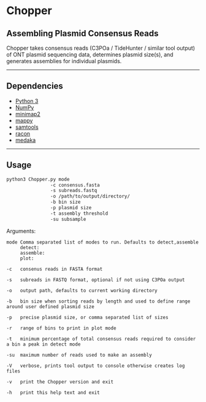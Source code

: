 # Chopper 
## Assembling Plasmid Consensus Reads

Chopper takes consensus reads (C3POa / TideHunter / similar tool output) of ONT plasmid sequencing data, determines plasmid size(s), and generates assemblies for individual plasmids. 

--------------------------------------------------------------------------------

## Dependencies

- [Python 3](https://www.python.org/downloads/)
- [NumPy](https://pypi.org/project/numpy/)
- [minimap2](https://github.com/lh3/minimap2)
- [mappy](https://pypi.org/project/mappy/)
- [samtools](https://www.htslib.org/download/)
- [racon](https://github.com/isovic/racon)
- [medaka](https://github.com/nanoporetech/medaka/blob/master/docs/installation.rst)

--------------------------------------------------------------------------------

## Usage

```bash
python3 Chopper.py mode 
                -c consensus.fasta
                -s subreads.fastq
                -o /path/to/output/directory/ 
                -b bin size
                -p plasmid size
                -t assembly threshold
                -su subsample 
```

Arguments:
```
mode Comma separated list of modes to run. Defaults to detect,assemble
     detect:
     assemble:
     plot:

-c   consenus reads in FASTA format

-s   subreads in FASTQ format, optional if not using C3POa output

-o   output path, defaults to current working directory 

-b   bin size when sorting reads by length and used to define range around user defined plasmid size

-p   precise plasmid size, or comma separated list of sizes  

-r   range of bins to print in plot mode

-t   minimum percentage of total consensus reads required to consider a bin a peak in detect mode

-su  maximum number of reads used to make an assembly

-V   verbose, prints tool output to console otherwise creates log files

-v   print the Chopper version and exit

-h   print this help text and exit
```
